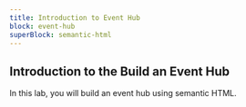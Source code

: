 ```yaml
---
title: Introduction to Event Hub
block: event-hub
superBlock: semantic-html
---
```


## Introduction to the Build an Event Hub

In this lab, you will build an event hub using semantic HTML.
